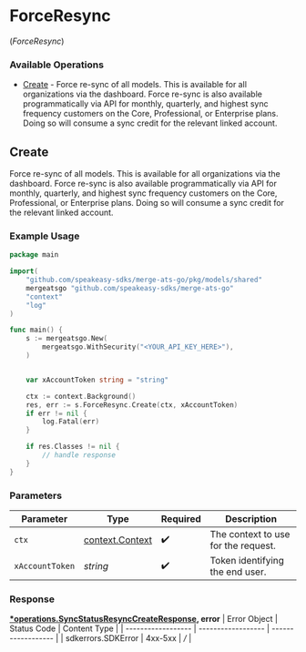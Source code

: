 # ForceResync
(*ForceResync*)

### Available Operations

* [Create](#create) - Force re-sync of all models. This is available for all organizations via the dashboard. Force re-sync is also available programmatically via API for monthly, quarterly, and highest sync frequency customers on the Core, Professional, or Enterprise plans. Doing so will consume a sync credit for the relevant linked account.

## Create

Force re-sync of all models. This is available for all organizations via the dashboard. Force re-sync is also available programmatically via API for monthly, quarterly, and highest sync frequency customers on the Core, Professional, or Enterprise plans. Doing so will consume a sync credit for the relevant linked account.

### Example Usage

```go
package main

import(
	"github.com/speakeasy-sdks/merge-ats-go/pkg/models/shared"
	mergeatsgo "github.com/speakeasy-sdks/merge-ats-go"
	"context"
	"log"
)

func main() {
    s := mergeatsgo.New(
        mergeatsgo.WithSecurity("<YOUR_API_KEY_HERE>"),
    )


    var xAccountToken string = "string"

    ctx := context.Background()
    res, err := s.ForceResync.Create(ctx, xAccountToken)
    if err != nil {
        log.Fatal(err)
    }

    if res.Classes != nil {
        // handle response
    }
}
```

### Parameters

| Parameter                                             | Type                                                  | Required                                              | Description                                           |
| ----------------------------------------------------- | ----------------------------------------------------- | ----------------------------------------------------- | ----------------------------------------------------- |
| `ctx`                                                 | [context.Context](https://pkg.go.dev/context#Context) | :heavy_check_mark:                                    | The context to use for the request.                   |
| `xAccountToken`                                       | *string*                                              | :heavy_check_mark:                                    | Token identifying the end user.                       |


### Response

**[*operations.SyncStatusResyncCreateResponse](../../pkg/models/operations/syncstatusresynccreateresponse.md), error**
| Error Object       | Status Code        | Content Type       |
| ------------------ | ------------------ | ------------------ |
| sdkerrors.SDKError | 4xx-5xx            | */*                |
